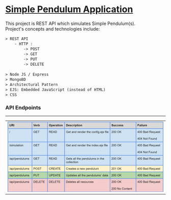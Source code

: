 # [Simple Pendulum Application](https://simple-pendulum-gevorgalaverdyan.onrender.com)


This project is REST API which simulates Simple Pendulum(s).
</br>
Project's concepts and technologies include:

    > REST API
        - HTTP :
            -> POST
            -> GET
            -> PUT
            -> DELETE

    > Node JS / Express
    > MongoBD
    > Architectural Pattern
    > EJS: Embedded JavaScript (instead of HTML) 
    > CSS


### API Endpoints
<hr>
<table>
    <tr>
        <td><img src="/imgs/endpoints.png"/></td>
    </tr>
</table>
